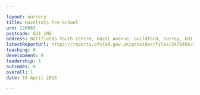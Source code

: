 ```yaml
---

layout: nursery
title: Hazeltots Pre-School
urn: 120063
postcode: GU1 1NS
address: Bellfields Youth Centre, Hazel Avenue, Guildford, Surrey, GU1 1NS
latestReportUrl: https://reports.ofsted.gov.uk/provider/files/2476493/urn/120063.pdf
teaching: 0
development: 0
leadership: 1
outcomes: 0
overall: 1
date: 15 April 2015

---
```

